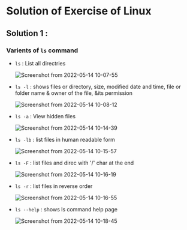 # Solution of Exercise of Linux

## Solution 1 :
### Varients of <code>ls</code> command

* <code>ls</code> : List all directries
  
   ![Screenshot from 2022-05-14 10-07-55](https://user-images.githubusercontent.com/78868769/168410978-63e8ae52-3aa1-48e5-a88a-19a1dc141f46.png)

* <code>ls -l</code> : shows files or directory, size, modified date and time, file or folder name & owner of the file, &its permission

    ![Screenshot from 2022-05-14 10-08-12](https://user-images.githubusercontent.com/78868769/168410983-88ecca38-1d32-4a22-97ca-cf372128be2a.png)

* <code>ls -a</code> : View hidden files

    ![Screenshot from 2022-05-14 10-14-39](https://user-images.githubusercontent.com/78868769/168411042-f21d422d-4d98-41a4-98e5-786fd2779ad6.png)
    
* <code>ls -lb</code> : list files in human readable form

    ![Screenshot from 2022-05-14 10-15-57](https://user-images.githubusercontent.com/78868769/168411097-051b6b6b-7fa2-4e60-a73e-a776c12b951a.png)

* <code>ls -F</code> : list files and direc with '/' char at the end

    ![Screenshot from 2022-05-14 10-16-19](https://user-images.githubusercontent.com/78868769/168411106-578c3185-7c4c-4278-9f89-922d4e1a2c62.png)

* <code>ls -r</code> : list files in reverse order

    ![Screenshot from 2022-05-14 10-16-55](https://user-images.githubusercontent.com/78868769/168411111-d60129b7-8331-45d0-bfb0-fcefcbadb196.png)

* <code>ls --help</code> : shows ls command help page

    ![Screenshot from 2022-05-14 10-18-45](https://user-images.githubusercontent.com/78868769/168411133-ae3acc1d-65e1-4863-9629-6f09f9edee15.png)


